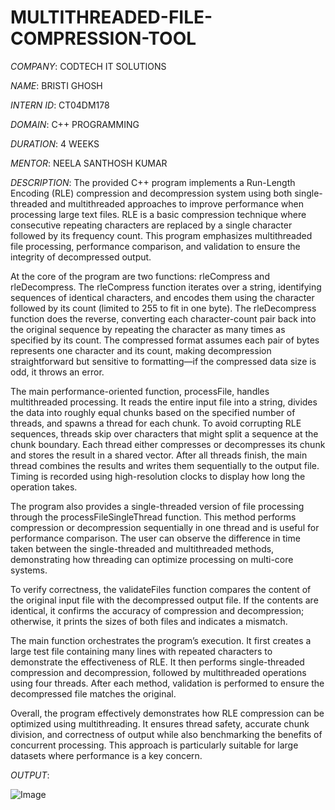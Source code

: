 # MULTITHREADED-FILE-COMPRESSION-TOOL

*COMPANY*: CODTECH IT SOLUTIONS

*NAME*: BRISTI GHOSH

*INTERN ID*: CT04DM178

*DOMAIN*: C++ PROGRAMMING

*DURATION*: 4 WEEKS

*MENTOR*: NEELA SANTHOSH KUMAR

*DESCRIPTION*: The provided C++ program implements a Run-Length Encoding (RLE) compression and decompression system using both single-threaded and multithreaded approaches to improve performance when processing large text files. RLE is a basic compression technique where consecutive repeating characters are replaced by a single character followed by its frequency count. This program emphasizes multithreaded file processing, performance comparison, and validation to ensure the integrity of decompressed output.

At the core of the program are two functions: rleCompress and rleDecompress. The rleCompress function iterates over a string, identifying sequences of identical characters, and encodes them using the character followed by its count (limited to 255 to fit in one byte). The rleDecompress function does the reverse, converting each character-count pair back into the original sequence by repeating the character as many times as specified by its count. The compressed format assumes each pair of bytes represents one character and its count, making decompression straightforward but sensitive to formatting—if the compressed data size is odd, it throws an error.

The main performance-oriented function, processFile, handles multithreaded processing. It reads the entire input file into a string, divides the data into roughly equal chunks based on the specified number of threads, and spawns a thread for each chunk. To avoid corrupting RLE sequences, threads skip over characters that might split a sequence at the chunk boundary. Each thread either compresses or decompresses its chunk and stores the result in a shared vector. After all threads finish, the main thread combines the results and writes them sequentially to the output file. Timing is recorded using high-resolution clocks to display how long the operation takes.

The program also provides a single-threaded version of file processing through the processFileSingleThread function. This method performs compression or decompression sequentially in one thread and is useful for performance comparison. The user can observe the difference in time taken between the single-threaded and multithreaded methods, demonstrating how threading can optimize processing on multi-core systems.

To verify correctness, the validateFiles function compares the content of the original input file with the decompressed output file. If the contents are identical, it confirms the accuracy of compression and decompression; otherwise, it prints the sizes of both files and indicates a mismatch.

The main function orchestrates the program’s execution. It first creates a large test file containing many lines with repeated characters to demonstrate the effectiveness of RLE. It then performs single-threaded compression and decompression, followed by multithreaded operations using four threads. After each method, validation is performed to ensure the decompressed file matches the original.

Overall, the program effectively demonstrates how RLE compression can be optimized using multithreading. It ensures thread safety, accurate chunk division, and correctness of output while also benchmarking the benefits of concurrent processing. This approach is particularly suitable for large datasets where performance is a key concern.

*OUTPUT*:

![Image](https://github.com/user-attachments/assets/2a262e27-8d86-4b28-a20c-c5fd5c3c6afd)
